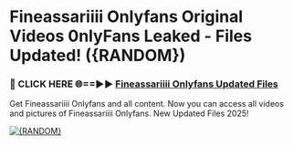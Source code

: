 # Fineassariiii Onlyfans Original Videos 0nlyFans Leaked - Files Updated! ({RANDOM})

<h3>🔴 CLICK HERE 🌐==►► <a href="https://betterlinks.top/A2PfLJ" rel="nofollow">Fineassariiii Onlyfans Updated Files</a></h3>

Get Fineassariiii Onlyfans and all content. Now you can access all videos and pictures of Fineassariiii Onlyfans. New Updated Files 2025!

[![{RANDOM}](https://i.imgur.com/ppqm5kG.gif)](https://betterlinks.top/A2PfLJ)